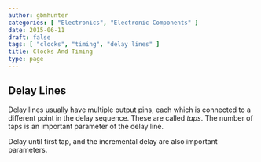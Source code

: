 ```yaml
---
author: gbmhunter
categories: [ "Electronics", "Electronic Components" ]
date: 2015-06-11
draft: false
tags: [ "clocks", "timing", "delay lines" ]
title: Clocks And Timing
type: page
---
```


<h2>Delay Lines</h2>

<p>Delay lines usually have multiple output pins, each which is connected to a different point in the delay sequence. These are called <i>taps</i>. The number of taps is an important parameter of the delay line.</p>

<p>Delay until first tap, and the incremental delay are also important parameters.</p>
